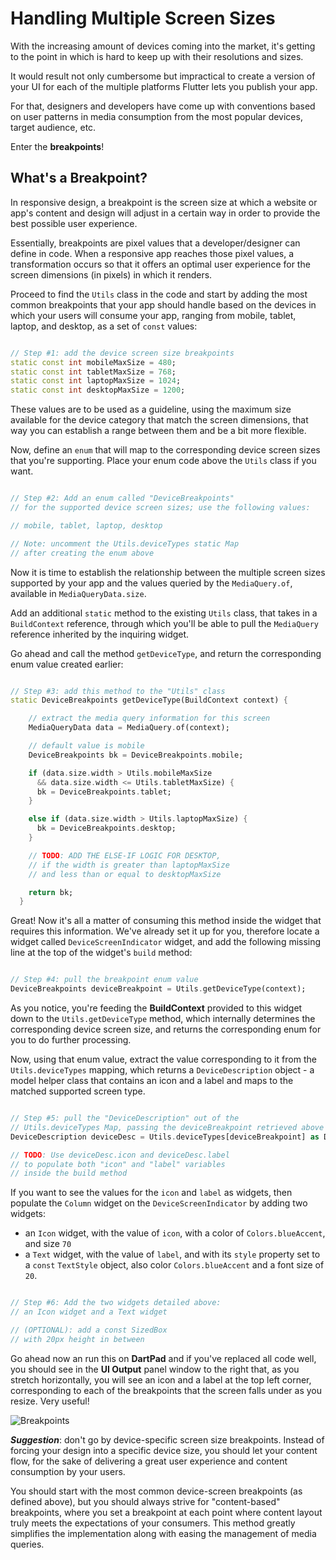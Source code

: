 # Handling Multiple Screen Sizes

With the increasing amount of devices coming into the market, it's getting to the point in which is hard to keep up with their resolutions and sizes.

It would result not only cumbersome but impractical to create a version of your UI for each of the multiple platforms Flutter lets you publish your app.

For that, designers and developers have come up with conventions based on user patterns in media consumption from the most popular devices, target audience, etc.

Enter the **breakpoints**!

## What's a Breakpoint?

In responsive design, a breakpoint is the screen size at which a website or app's content and design will adjust in a certain way in order to provide the best possible user experience.

Essentially, breakpoints are pixel values that a developer/designer can define in code. When a responsive app reaches those pixel values, a transformation occurs so that it offers an optimal user experience for the screen dimensions (in pixels) in which it renders.

Proceed to find the ```Utils``` class in the code and start by adding the most common breakpoints that your app should handle based on the devices in which your users will consume your app, ranging from mobile, tablet, laptop, and desktop, as a set of ```const``` values:

```dart

// Step #1: add the device screen size breakpoints
static const int mobileMaxSize = 480;
static const int tabletMaxSize = 768;
static const int laptopMaxSize = 1024;
static const int desktopMaxSize = 1200;

```

These values are to be used as a guideline, using the maximum size available for the device category that match the screen dimensions, that way you can establish a range between them and be a bit more flexible.

Now, define an ```enum``` that will map to the corresponding device screen sizes that you're supporting. Place your enum code above the ```Utils``` class if you want.

```dart

// Step #2: Add an enum called "DeviceBreakpoints"
// for the supported device screen sizes; use the following values:

// mobile, tablet, laptop, desktop

// Note: uncomment the Utils.deviceTypes static Map
// after creating the enum above
```

Now it is time to establish the relationship between the multiple screen sizes supported by your app and the values queried by the ```MediaQuery.of```, available in ```MediaQueryData.size```.

Add an additional ```static``` method to the existing ```Utils``` class, that takes in a ```BuildContext``` reference, through which you'll be able to pull the ```MediaQuery``` reference inherited by the inquiring widget.

Go ahead and call the method ```getDeviceType```, and return the corresponding enum value created earlier:

```dart

// Step #3: add this method to the "Utils" class
static DeviceBreakpoints getDeviceType(BuildContext context) {

    // extract the media query information for this screen
    MediaQueryData data = MediaQuery.of(context);

    // default value is mobile
    DeviceBreakpoints bk = DeviceBreakpoints.mobile;

    if (data.size.width > Utils.mobileMaxSize 
      && data.size.width <= Utils.tabletMaxSize) {
      bk = DeviceBreakpoints.tablet;
    }

    else if (data.size.width > Utils.laptopMaxSize) {
      bk = DeviceBreakpoints.desktop;
    }

    // TODO: ADD THE ELSE-IF LOGIC FOR DESKTOP,
    // if the width is greater than laptopMaxSize
    // and less than or equal to desktopMaxSize

    return bk;
  }

```

Great! Now it's all a matter of consuming this method inside the widget that requires this information. We've already set it up for you, therefore locate a widget called ```DeviceScreenIndicator``` widget, and add the following missing line at the top of the widget's ```build``` method:

```dart

// Step #4: pull the breakpoint enum value
DeviceBreakpoints deviceBreakpoint = Utils.getDeviceType(context);

```

As you notice, you're feeding the **BuildContext** provided to this widget down to the ```Utils.getDeviceType``` method, which internally determines the corresponding device screen size, and returns the corresponding enum for you to do further processing.

Now, using that enum value, extract the value corresponding to it from the ```Utils.deviceTypes``` mapping, which returns a ```DeviceDescription``` object - a model helper class that contains an icon and a label and maps to the matched supported screen type.

```dart

// Step #5: pull the "DeviceDescription" out of the 
// Utils.deviceTypes Map, passing the deviceBreakpoint retrieved above
DeviceDescription deviceDesc = Utils.deviceTypes[deviceBreakpoint] as DeviceDescription;

// TODO: Use deviceDesc.icon and deviceDesc.label
// to populate both "icon" and "label" variables
// inside the build method

```

If you want to see the values for the ```icon``` and ```label``` as widgets, then populate the ```Column``` widget on the ```DeviceScreenIndicator``` by adding two widgets: 
- an ```Icon``` widget, with the value of ``icon``, with a color of ```Colors.blueAccent```, and size ```70```
- a ``Text`` widget, with the value of ``label``, and with its ```style``` property set to a ```const```  ``TextStyle`` object, also color ```Colors.blueAccent``` and a font size of ``20``.
  

```dart

// Step #6: Add the two widgets detailed above:
// an Icon widget and a Text widget

// (OPTIONAL): add a const SizedBox
// with 20px height in between

```

Go ahead now an run this on **DartPad** and if you've replaced all code well, you should see in the **UI Output** panel window to the right that, as you stretch horizontally, you will see an icon and a label at the top left corner, corresponding to each of the breakpoints that the screen falls under as you resize. Very useful!

![Breakpoints](https://romanejaquez.github.io/responsive-ui-flutter-workshop/images/s2-1.png)


***Suggestion***: don't go by device-specific screen size breakpoints. Instead of forcing your design into a specific device size, you should let your content flow, for the sake of delivering a great user experience and content consumption by your users.

You should start with the most common device-screen breakpoints (as defined above), but you should always strive for "content-based" breakpoints, where you set a breakpoint at each point where content layout truly meets the expectations of your consumers. This method greatly simplifies the implementation along with easing the management of media queries.
